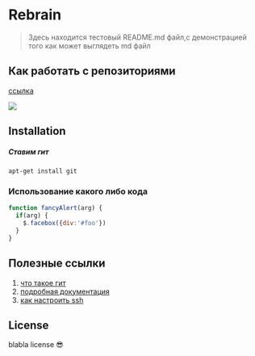 # Rebrain

> Здесь находится тестовый README.md файл,с демонстрацией того как может выглядеть md файл







## Как работать с репозиториями

[ссылка](https://about.gitlab.com/images/press/git-cheat-sheet.pdf)

![](https://cdn.hashnode.com/res/hashnode/image/upload/v1616023137045/fotEYJDfr.png?auto=compress)











## Installation

##### Ставим гит


```shell
apt-get install git
```






### Использование какого либо кода

```javascript
function fancyAlert(arg) {
  if(arg) {
    $.facebox({div:'#foo'})
  }
}
```








## Полезные ссылки

1. [что такое гит ](https://ru.wikipedia.org/wiki/Git)
1. [подробная документация](https://git-scm.com/)
1. [как настроить ssh](https://docs.github.com/en/github/authenticating-to-github/connecting-to-github-with-ssh/generating-a-new-ssh-key-and-adding-it-to-the-ssh-agent)





## License

blabla license :sunglasses:
